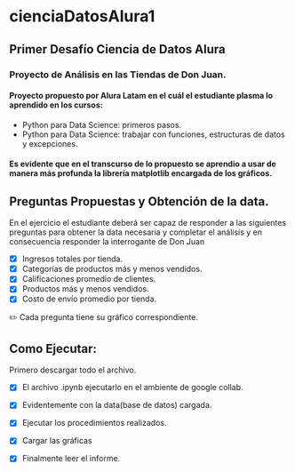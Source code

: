
# cienciaDatosAlura1
## Primer Desafío Ciencia de Datos Alura

### Proyecto de Análisis en las Tiendas de Don Juan.

 #### Proyecto propuesto por Alura Latam en el cuál el estudiante plasma lo aprendido en los cursos:

  * Python para Data Science: primeros pasos.
  * Python para Data Science: trabajar con funciones, estructuras de datos y excepciones.

 #### Es evidente que en el transcurso de lo propuesto se aprendio a usar de manera más profunda la librería matplotlib encargada de los gráficos. 
 ## Preguntas Propuestas y Obtención de la data.
  En el ejercicio el estudiante deberá ser capaz de responder a las siguientes preguntas para obtener la data necesaria y completar el análisis y en consecuencia responder la interrogante   de Don Juan
  
  - [x] Ingresos totales por tienda.
  - [x] Categorías de productos más y menos vendidos.
  - [x] Calificaciones promedio de clientes.
  - [x] Productos más y menos vendidos.
  - [x] Costo de envío promedio por tienda.
  
✏️ Cada pregunta tiene su gráfico correspondiente.
  
## Como Ejecutar:

  Primero descargar todo el archivo.
  - [x]  El archivo .ipynb ejecutarlo en el ambiente de google collab.
  - [x]  Evidentemente con la data(base de datos) cargada.
  - [x]  Ejecutar los procedimientos realizados.
  - [x]  Cargar las gráficas
  - [x]  Finalmente leer el informe. 
  
  
    
    

